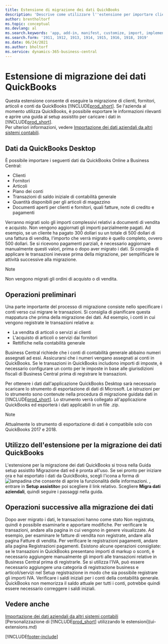 ```yaml
---
title: Estensione di migrazione dei dati QuickBooks
description: 'Descrive come utilizzare l''estensione per importare clienti, fornitori, articoli e conti da QuickBooks Desktop a Business Central.'
author: brentholtorf
ms.topic: conceptual
ms.devlang: al
ms.search.keywords: 'app, add-in, manifest, customize, import, implement'
ms.search.form: '1911, 1912, 1913, 1914, 1915, 1916, 1918, 1919'
ms.date: 06/24/2021
ms.author: bholtorf
ms.service: dynamics-365-business-central
---
```


# Estensione di migrazione dei dati QuickBooks

Questa estensione consente di eseguire la migrazione di clienti, fornitori, articoli e conti da QuickBooks [!INCLUDE[prod_short](includes/prod_short.md)]. Se l'azienda al momento utilizza QuickBooks, è possibile esportare le informazioni rilevanti e aprire una guida al setup assistito per caricare i dati in [!INCLUDE[prod_short](includes/prod_short.md)].  
Per ulteriori informazioni, vedere [Importazione dei dati aziendali da altri sistemi contabili](across-import-data-configuration-packages.md).

## Dati da QuickBooks Desktop

È possibile importare i seguenti dati da QuickBooks Online a Business Central:

- Clienti  
- Fornitori  
- Articoli  
- Piano dei conti  
- Transazioni di saldo iniziale di contabilità generale  
- Quantità disponibili per gli articoli di magazzino  
- Documenti aperti per clienti e fornitori, quali fatture, note di credito e pagamenti  

Verranno migrati solo gli importi complessivi relativi a documenti di vendita e acquisto. Non vengono aggiornati gli importi parzialmente pagati. Ad esempio, se un cliente ha pagato 300 dollari su un totale di 500 dollari di una fattura di vendita, l'importo che verrà migrato è quello completo, ovvero 500 dollari. Se si ricevono pagamenti parziali, è necessario aggiornare manualmente questi valori, prima o dopo aver migrato i dati. Si consiglia di applicare le transazioni inevase prima della migrazione, per semplificare le attività successive alla migrazione.

> [!NOTE]
> Non vengono migrati gli ordini di acquisto o di vendita.

## Operazioni preliminari

Una parte importante del processo di migrazione consiste nello specificare i conti verso cui migrare le transazioni. Si consiglia di pianificare questa mappatura che prima della migrazione dei dati. Ad esempio, i conti in cui vengono registrate le transazioni relative a:

- La vendita di articoli o servizi ai clienti  
- L'acquisto di articoli o servizi dai fornitori  
- Rettifiche nella contabilità generale  

Business Central richiede che i conti di contabilità generale abbaino numeri assegnati ad essi. Assicurarsi che i numeri vengano assegnati ai conti in QuickBooks.
Se le transazioni in QuickBooks includono importi di imposte, è necessario configurare un conto per le imposte in base alle giurisdizioni fiscali di Business Central prima di registrare le transazioni.

Per ottenere i dati dall'applicazione QuickBooks Desktop sarà necessario scaricare lo strumento di esportazione di dati di Microsoft.  Le istruzioni per lo strumento sono contenute nella procedura di migrazione guidata dati in [!INCLUDE[prod_short](includes/prod_short.md)]. Lo strumento verrà collegato all'applicazione QuickBooks ed esporterà i dati applicabili in un file .zip.  

> [!NOTE]
> Attualmente lo strumento di esportazione di dati è compatibile solo con QuickBooks 2017 e 2018.

## Utilizzo dell'estensione per la migrazione dei dati QuickBooks

L'estensione per la migrazione dei dati QuickBooks si trova nella Guida setup assistito Migrazione dati ed è pronta all'uso. Se sei pronto per iniziare ora e hai esportato i dati da QuickBooks, scegli l'icona a forma di ![lampadina che consente di aprire la funzionalità delle informazioni.](media/ui-search/search_small.png "Informazioni sull'operazione che si desidera eseguire") , entrare in **Setup assistito**e poi scegliere il link relativo. Scegliere **Migra dati aziendali**, quindi seguire i passaggi nella guida.  

## Operazioni successive alla migrazione dei dati

Dopo aver migrato i dati, le transazioni hanno come stato Non registrata, quindi è possibile esaminarle e apportare modifiche. Per verificare le transazioni, andare alla pagina in cui vengono in genere visualizzate. Ad esempio, per esaminare le fatture di vendita non registrate, andare alla pagina Fatture di vendita. Per verificare le registrazioni pagamenti, andare alla pagina Registrazioni pagamenti.
Esistono alcune operazioni consigliate: se le transazioni in QuickBooks presentano importi di markup o sconti, è necessario aggiungere manualmente gli importi alle transazioni relative in Business Central prima di registrarle.
Se si utilizza l'IVA, può essere necessario aggiungere una categoria di registrazione business e articoli/servizi nel Setup registrazione in modo che sia possibile registrare gli importi IVA.
Verificare i saldi iniziali per i conti della contabilità generale. QuickBooks non memorizza il saldo attuale per tutti i conti, potrebbe quindi essere necessario correggere i saldi iniziali.

## Vedere anche

[Importazione dei dati aziendali da altri sistemi contabili](across-import-data-configuration-packages.md)  
[Personalizzazione di [!INCLUDE[prod_short](includes/prod_short.md)] utilizzando le estensioni](ui-extensions.md)  

[!INCLUDE[footer-include](includes/footer-banner.md)]
